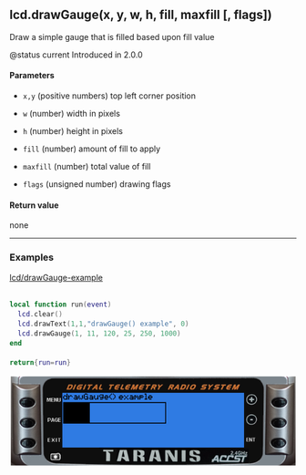 <!-- This file was generated by the script. Do not edit it, any changes will be lost! -->

## lcd.drawGauge(x, y, w, h, fill, maxfill [, flags])



Draw a simple gauge that is filled based upon fill value

@status current Introduced in 2.0.0


#### Parameters

* `x,y` (positive numbers) top left corner position

* `w` (number) width in pixels

* `h` (number) height in pixels

* `fill` (number) amount of fill to apply

* `maxfill` (number) total value of fill

* `flags` (unsigned number) drawing flags



#### Return value

none



---

### Examples

<a class="dlbtn" href="https://raw.githubusercontent.com/opentx/lua-reference-guide/master/lcd/drawGauge-example.lua">lcd/drawGauge-example</a>

```lua

local function run(event)
  lcd.clear()
  lcd.drawText(1,1,"drawGauge() example", 0)
  lcd.drawGauge(1, 11, 120, 25, 250, 1000)
end

return{run=run}
```

![](drawGauge-example.png)

